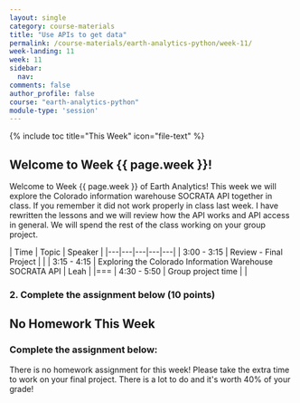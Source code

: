 ```yaml
---
layout: single
category: course-materials
title: "Use APIs to get data"
permalink: /course-materials/earth-analytics-python/week-11/
week-landing: 11
week: 11
sidebar:
  nav:
comments: false
author_profile: false
course: "earth-analytics-python"
module-type: 'session'
---
```


{% include toc title="This Week" icon="file-text" %}

<div class="notice--info" markdown="1">

## <i class="fa fa-ship" aria-hidden="true"></i> Welcome to Week {{ page.week }}!

Welcome to Week {{ page.week }} of Earth Analytics! This week we will explore the
Colorado information warehouse SOCRATA API together in class. If you remember
it did not work properly in class last week. I have rewritten the lessons and we
will review how the API works and API access in general. We will spend the rest
of the class working on your group project.

</div>

|  Time | Topic   | Speaker   |
|---|---|---|---|---|
| 3:00 - 3:15  | Review - Final Project |   |
| 3:15 - 4:15  | Exploring the Colorado Information Warehouse SOCRATA API | Leah |
|===
| 4:30 - 5:50  | Group project time   |    |


### 2. Complete the assignment below (10 points)

<div class="notice--warning" markdown="1">

## <i class="fa fa-pencil-square-o" aria-hidden="true"></i> No Homework This Week


### Complete the assignment below:

There is no homework assignment for this week! Please take the extra time to
work on your final project. There is a lot to do and it's worth 40% of your grade!

</div>
